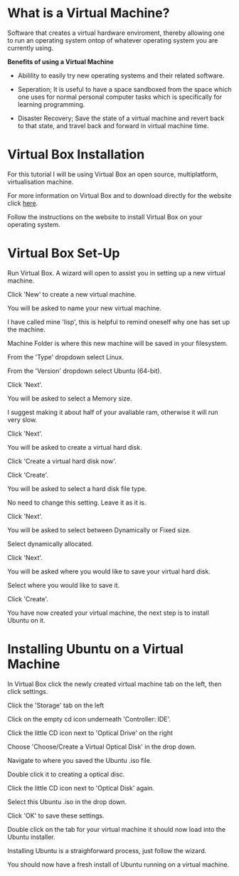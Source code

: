 # What is a Virtual Machine?

Software that creates a virtual hardware enviroment, thereby allowing one to run an operating system ontop of whatever operating system you are currently using.

**Benefits of using a Virtual Machine**

 - Abilility to easily try new operating systems and their related software.

 - Seperation; It is useful to have a space sandboxed from the space which one uses for normal personal computer tasks which is specifically for learning programming.

 - Disaster Recovery; Save the state of a virtual machine and revert back to that state, and travel back and forward in virtual machine time.

# Virtual Box Installation

For this tutorial I will be using Virtual Box an open source, multiplatform, virtualisation machine. 

For more information on Virtual Box and to download directly for the website click [here](https://www.virtualbox.org/). 

Follow the instructions on the website to install Virtual Box on your operating system.

# Virtual Box Set-Up

Run Virtual Box. A wizard will open to assist you in setting up a new virtual machine. 

Click 'New' to create a new virtual machine.

You will be asked to name your new virtual machine. 

I have called mine 'lisp', this is helpful to remind oneself why one has set up the machine.

Machine Folder is where this new machine will be saved in your filesystem.

From the 'Type' dropdown select Linux.

From the 'Version' dropdown select Ubuntu (64-bit).

Click 'Next'.

You will be asked to select a Memory size. 

I suggest making it about half of your avaliable ram, otherwise it will run very slow.

Click 'Next'.

You will be asked to create a virtual hard disk. 

Click 'Create a virtual hard disk now'.

Click 'Create'.

You will be asked to select a hard disk file type.

No need to change this setting. Leave it as it is.

Click 'Next'.

You will be asked to select between Dynamically or Fixed size. 

Select dynamically allocated.

Click 'Next'.

You will be asked where you would like to save your virtual hard disk. 

Select where you would like to save it.

Click 'Create'.

You have now created your virtual machine, the next step is to install Ubuntu on it.

# Installing Ubuntu on a Virtual Machine

In Virtual Box click the newly created virtual machine tab on the left, then click settings.

Click the 'Storage' tab on the left

Click on the empty cd icon underneath 'Controller: IDE'.

Click the little CD icon next to 'Optical Drive' on the right

Choose 'Choose/Create a Virtual Optical Disk' in the drop down.

Navigate to where you saved the Ubuntu .iso file.

Double click it to creating a optical disc.

Click the little CD icon next to 'Optical Disk' again.

Select this Ubuntu .iso in the drop down. 

Click 'OK' to save these settings.

Double click on the tab for your virtual machine it should now load into the Ubuntu installer.

Installing Ubuntu is a straighforward process, just follow the wizard.

You should now have a fresh install of Ubuntu running on a virtual machine.

